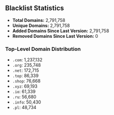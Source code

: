 ## Blacklist Statistics

- **Total Domains:** 2,791,758
- **Unique Domains:** 2,791,758
- **Added Domains Since Last Version:** 2,791,758
- **Removed Domains Since Last Version:** 0

### Top-Level Domain Distribution

-  `.com`: 1,237,132
-  `.org`: 235,748
-  `.net`: 172,715
-  `.top`: 86,339
-  `.shop`: 76,668
-  `.xyz`: 69,193
-  `.io`: 61,339
-  `.ru`: 56,680
-  `.info`: 50,430
-  `.pl`: 48,734
